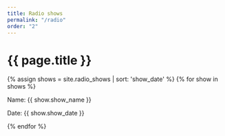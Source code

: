 ```yaml
---
title: Radio shows
permalink: "/radio"
order: "2"
---
```

<h1>{{ page.title }}</h1>

<div class="container">
	<div class="row">
		<div class="col w-2/3">
			<!--{% assign shows = site.radio_shows | sort: 'show_date' %}
			{% for show in site.radio_shows %}
				<p>{{ show.show_name }}</p>
				<p>{{ show.mixcloud_widget_code }}</p>
			{% endfor %}-->
			{% assign shows = site.radio_shows | sort: 'show_date' %}
			{% for show in shows %}
				<p>Name: {{ show.show_name }}</p>
				<p>Date: {{ show.show_date }}</p>
			{% endfor %}
		</div>
	</div>
</div>